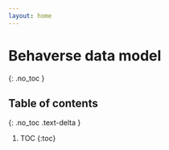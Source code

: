 ```yaml
---
layout: home
---
```


# Behaverse data model
{: .no_toc }

## Table of contents
{: .no_toc .text-delta }

1. TOC
{:toc}
